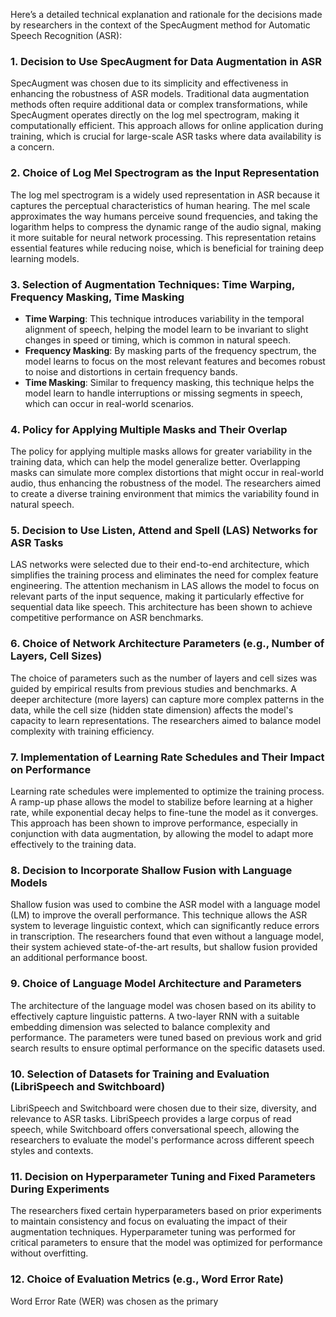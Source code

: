 Here’s a detailed technical explanation and rationale for the decisions made by researchers in the context of the SpecAugment method for Automatic Speech Recognition (ASR):

### 1. Decision to Use SpecAugment for Data Augmentation in ASR
SpecAugment was chosen due to its simplicity and effectiveness in enhancing the robustness of ASR models. Traditional data augmentation methods often require additional data or complex transformations, while SpecAugment operates directly on the log mel spectrogram, making it computationally efficient. This approach allows for online application during training, which is crucial for large-scale ASR tasks where data availability is a concern.

### 2. Choice of Log Mel Spectrogram as the Input Representation
The log mel spectrogram is a widely used representation in ASR because it captures the perceptual characteristics of human hearing. The mel scale approximates the way humans perceive sound frequencies, and taking the logarithm helps to compress the dynamic range of the audio signal, making it more suitable for neural network processing. This representation retains essential features while reducing noise, which is beneficial for training deep learning models.

### 3. Selection of Augmentation Techniques: Time Warping, Frequency Masking, Time Masking
- **Time Warping**: This technique introduces variability in the temporal alignment of speech, helping the model learn to be invariant to slight changes in speed or timing, which is common in natural speech.
- **Frequency Masking**: By masking parts of the frequency spectrum, the model learns to focus on the most relevant features and becomes robust to noise and distortions in certain frequency bands.
- **Time Masking**: Similar to frequency masking, this technique helps the model learn to handle interruptions or missing segments in speech, which can occur in real-world scenarios.

### 4. Policy for Applying Multiple Masks and Their Overlap
The policy for applying multiple masks allows for greater variability in the training data, which can help the model generalize better. Overlapping masks can simulate more complex distortions that might occur in real-world audio, thus enhancing the robustness of the model. The researchers aimed to create a diverse training environment that mimics the variability found in natural speech.

### 5. Decision to Use Listen, Attend and Spell (LAS) Networks for ASR Tasks
LAS networks were selected due to their end-to-end architecture, which simplifies the training process and eliminates the need for complex feature engineering. The attention mechanism in LAS allows the model to focus on relevant parts of the input sequence, making it particularly effective for sequential data like speech. This architecture has been shown to achieve competitive performance on ASR benchmarks.

### 6. Choice of Network Architecture Parameters (e.g., Number of Layers, Cell Sizes)
The choice of parameters such as the number of layers and cell sizes was guided by empirical results from previous studies and benchmarks. A deeper architecture (more layers) can capture more complex patterns in the data, while the cell size (hidden state dimension) affects the model's capacity to learn representations. The researchers aimed to balance model complexity with training efficiency.

### 7. Implementation of Learning Rate Schedules and Their Impact on Performance
Learning rate schedules were implemented to optimize the training process. A ramp-up phase allows the model to stabilize before learning at a higher rate, while exponential decay helps to fine-tune the model as it converges. This approach has been shown to improve performance, especially in conjunction with data augmentation, by allowing the model to adapt more effectively to the training data.

### 8. Decision to Incorporate Shallow Fusion with Language Models
Shallow fusion was used to combine the ASR model with a language model (LM) to improve the overall performance. This technique allows the ASR system to leverage linguistic context, which can significantly reduce errors in transcription. The researchers found that even without a language model, their system achieved state-of-the-art results, but shallow fusion provided an additional performance boost.

### 9. Choice of Language Model Architecture and Parameters
The architecture of the language model was chosen based on its ability to effectively capture linguistic patterns. A two-layer RNN with a suitable embedding dimension was selected to balance complexity and performance. The parameters were tuned based on previous work and grid search results to ensure optimal performance on the specific datasets used.

### 10. Selection of Datasets for Training and Evaluation (LibriSpeech and Switchboard)
LibriSpeech and Switchboard were chosen due to their size, diversity, and relevance to ASR tasks. LibriSpeech provides a large corpus of read speech, while Switchboard offers conversational speech, allowing the researchers to evaluate the model's performance across different speech styles and contexts.

### 11. Decision on Hyperparameter Tuning and Fixed Parameters During Experiments
The researchers fixed certain hyperparameters based on prior experiments to maintain consistency and focus on evaluating the impact of their augmentation techniques. Hyperparameter tuning was performed for critical parameters to ensure that the model was optimized for performance without overfitting.

### 12. Choice of Evaluation Metrics (e.g., Word Error Rate)
Word Error Rate (WER) was chosen as the primary